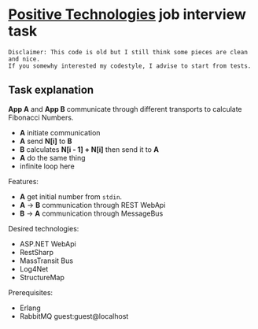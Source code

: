 # [Positive Technologies](https://www.ptsecurity.com/) job interview task

```
Disclaimer: This code is old but I still think some pieces are clean and nice. 
If you somewhy interested my codestyle, I advise to start from tests.
```

## Task explanation

**App A** and **App B** communicate through different transports to calculate Fibonacci Numbers. 

- **A** initiate communication
- **A** send **N[i]** to **B**
- **B** calculates **N[i - 1] + N[i]** then send it to **A**
- **A** do the same thing
- infinite loop here

Features:
- **A** get initial number from `stdin`.
- **A** -> **B** communication through REST WebApi
- **B** -> **A** communication through MessageBus

Desired technologies:
- ASP.NET WebApi
- RestSharp
- MassTransit Bus
- Log4Net
- StructureMap

Prerequisites:
- Erlang
- RabbitMQ guest:guest@localhost
